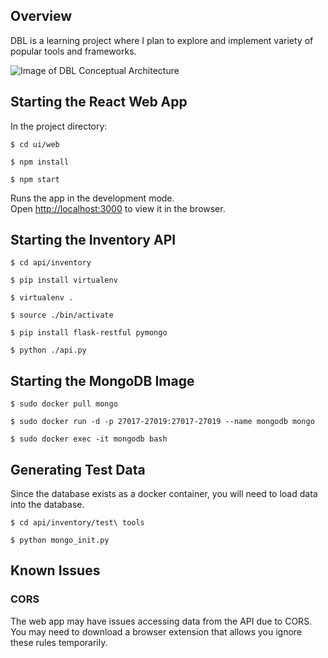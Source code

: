 ## Overview
DBL is a learning project where I plan to explore and implement variety of popular tools and frameworks. 

![Image of DBL Conceptual Architecture](https://i.ibb.co/FXnQXdD/dbl-Conceptual-Architecture-June-2019.png)

## Starting the React Web App

In the project directory:

`$ cd ui/web`

`$ npm install`

`$ npm start`

Runs the app in the development mode.<br>
Open [http://localhost:3000](http://localhost:3000) to view it in the browser.

## Starting the Inventory API

`$ cd api/inventory`

`$ pip install virtualenv`

`$ virtualenv .`

`$ source ./bin/activate`

`$ pip install flask-restful pymongo`

`$ python ./api.py`

## Starting the MongoDB Image

`$ sudo docker pull mongo`

`$ sudo docker run -d -p 27017-27019:27017-27019 --name mongodb mongo`

`$ sudo docker exec -it mongodb bash`

## Generating Test Data

Since the database exists as a docker container, you will need to load data into the database. 

`$ cd api/inventory/test\ tools`

`$ python mongo_init.py`

## Known Issues
### CORS
The web app may have issues accessing data from the API due to CORS. You may need to download a browser extension that allows you ignore these rules temporarily. 
